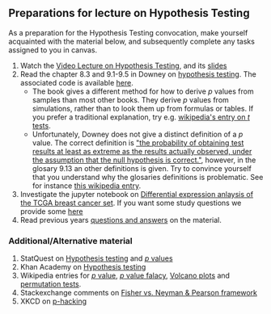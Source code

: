 ## Preparations for lecture on Hypothesis Testing

As a preparation for the Hypothesis Testing convocation, make yourself acquainted with the material below, and subsequently complete any tasks assigned to you in canvas.

1. Watch the [Video Lecture on Hypothesis Testing](https://youtu.be/qeANWTCVbG0), and its [slides](slides/HypothesisTesting.pdf)
2. Read the chapter 8.3 and 9.1-9.5 in Downey on [hypothesis testing](http://greenteapress.com/thinkstats2/html/thinkstats2010.html#sec89). The associated code is available [here](https://github.com/AllenDowney/ThinkStats2/blob/master/code/chap09ex.ipynb).
    * The book gives a different method for how to derive *p* values from samples than most other books. They derive *p* values from simulations, rather than to look them up from formulas or tables.  If you prefer a traditional explanation, try e.g.  [wikipedia's entry on *t* tests](https://en.wikipedia.org/wiki/Student%27s_t-test).
    * Unfortunately, Downey does not give a distinct definition of a *p* value. The correct definition is ["the probability of obtaining test results at least as extreme as the results actually observed, under the assumption that the null hypothesis is correct."](https://en.wikipedia.org/wiki/P-value), however, in the glosary 9.13 an other definitions is given. Try to convince yourself that you understand why the glosaries definitions is problematic. See for instance [this wikipedia entry](https://en.wikipedia.org/wiki/Misuse_of_p-values).
3. Investigate the jupyter notebook on [Differential expression anlaysis of the TCGA breast cancer set](../nb/testing/). If you want some study questions we provide some [here](../nb/testing/questions.md)  
4. Read previous years [questions and answers](../qa/testing) on the material. 


### Additional/Alternative material

1. StatQuest on [Hypothesis testing](https://www.youtube.com/watch?v=0oc49DyA3hU) and [*p* values](https://www.youtube.com/watch?v=vemZtEM63GY)
2. Khan Academy on [Hypothesis testing](https://www.khanacademy.org/math/statistics-probability/significance-tests-one-sample/more-significance-testing-videos/v/hypothesis-testing-and-p-values)
4. Wikipedia entries for [*p* value](https://en.wikipedia.org/wiki/P-value), [*p* value falacy](https://en.wikipedia.org/wiki/Misuse_of_p-values), [Volcano plots](https://en.wikipedia.org/wiki/Volcano_plot_(statistics)) and [permutation tests](https://en.wikipedia.org/wiki/Permutation_test).
3. Stackexchange comments on [Fisher vs. Neyman & Pearson framework](https://stats.stackexchange.com/questions/23142/when-to-use-fisher-and-neyman-pearson-framework)
4. XKCD on [p-hacking](https://www.explainxkcd.com/wiki/index.php/882:_Significant)
